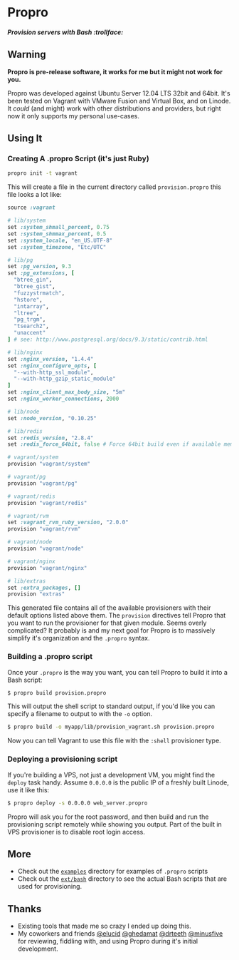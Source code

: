 # Propro

_**Provision servers with Bash :trollface:**_

## Warning

__**Propro is pre-release software, it works for me but it might not work for you.**__

Propro was developed against Ubuntu Server 12.04 LTS 32bit and 64bit. It's been
tested on Vagrant with VMware Fusion and Virtual Box, and on Linode. It _could_
(and might) work with other distributions and providers, but right now it only
supports my personal use-cases.

## Using It

### Creating A .propro Script (it's just Ruby)

```sh
propro init -t vagrant
```

This will create a file in the current directory called `provision.propro` this
file looks a lot like:

```ruby
source :vagrant

# lib/system
set :system_shmall_percent, 0.75
set :system_shmmax_percent, 0.5
set :system_locale, "en_US.UTF-8"
set :system_timezone, "Etc/UTC"

# lib/pg
set :pg_version, 9.3
set :pg_extensions, [
  "btree_gin",
  "btree_gist",
  "fuzzystrmatch",
  "hstore",
  "intarray",
  "ltree",
  "pg_trgm",
  "tsearch2",
  "unaccent"
] # see: http://www.postgresql.org/docs/9.3/static/contrib.html

# lib/nginx
set :nginx_version, "1.4.4"
set :nginx_configure_opts, [
  "--with-http_ssl_module",
  "--with-http_gzip_static_module"
]
set :nginx_client_max_body_size, "5m"
set :nginx_worker_connections, 2000

# lib/node
set :node_version, "0.10.25"

# lib/redis
set :redis_version, "2.8.4"
set :redis_force_64bit, false # Force 64bit build even if available memory is lte 4GiB

# vagrant/system
provision "vagrant/system"

# vagrant/pg
provision "vagrant/pg"

# vagrant/redis
provision "vagrant/redis"

# vagrant/rvm
set :vagrant_rvm_ruby_version, "2.0.0"
provision "vagrant/rvm"

# vagrant/node
provision "vagrant/node"

# vagrant/nginx
provision "vagrant/nginx"

# lib/extras
set :extra_packages, []
provision "extras"
```

This generated file contains all of the available provisioners with their
default options listed above them. The `provision` directives tell Propro that
you want to run the provisioner for that given module. Seems overly complicated?
It probably is and my next goal for Propro is to massively simplify it's
organization and the `.propro` syntax.

### Building a .propro script

Once your `.propro` is the way you want, you can tell Propro to build it into a
Bash script:

```sh
$ propro build provision.propro
```

This will output the shell script to standard output, if you'd like you can
specify a filename to output to with the `-o` option.

```sh
$ propro build -o myapp/lib/provision_vagrant.sh provision.propro
```

Now you can tell Vagrant to use this file with the `:shell` provisioner type.

### Deploying a provisioning script

If you're building a VPS, not just a development VM, you might find the `deploy`
task handy. Assume `0.0.0.0` is the public IP of a freshly built Linode, use
it like this:

```sh
$ propro deploy -s 0.0.0.0 web_server.propro
```

Propro will ask you for the root password, and then build and run the
provisioning script remotely while showing you output. Part of the built in
VPS provisioner is to disable root login access.

## More

- Check out the [`examples`](/examples) directory for examples of `.propro`
  scripts
- Check out the [`ext/bash`](/ext/bash) directory to see the actual Bash scripts
  that are used for provisioning.

## Thanks

- Existing tools that made me so crazy I ended up doing this.
- My coworkers and friends [@elucid](https://github.com/elucid) [@ghedamat](https://github.com/ghedamat) [@drteeth](https://github.com/drteeth) [@minusfive](https://github.com/minusfive) for reviewing, fiddling with, and using Propro during it's initial development.
